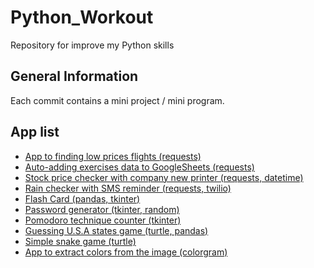 # Python_Workout
Repository for improve my Python skills

## General Information

Each commit contains a mini project / mini program.

## App list

*  [App to finding low prices flights (requests)](https://github.com/greexw/Python_Workout/tree/ba1c5ac7b1b875ca5d1dcea1a51b8508299b7afe)
*  [Auto-adding exercises data to GoogleSheets (requests)](https://github.com/greexw/Python_Workout/tree/3aeca1518c83be9a24b7924d62b92f9a91b516c5)
*  [Stock price checker with company new printer (requests, datetime)](https://github.com/greexw/Python_Workout/tree/886a9c944b63ceb38f9a60fc19706b16c7e2d18c)
*  [Rain checker with SMS reminder (requests, twilio)](https://github.com/greexw/Python_Workout/tree/6bdeb86a8c20f30bfa44049732a5661e141ccdff)
*  [Flash Card (pandas, tkinter)](https://github.com/greexw/Python_Workout/tree/13fe71ec1108dec8b64e122765d1df66b2407399)
*  [Password generator (tkinter, random)](https://github.com/greexw/Python_Workout/tree/3edecf94b98635cc3c4c9f2422dab53dcdabd93a)
*  [Pomodoro technique counter (tkinter)](https://github.com/greexw/Python_Workout/tree/bc3606d0eaf18244bb0bfbdfff6465d892df0b42)
*  [Guessing U.S.A states game (turtle, pandas)](https://github.com/greexw/Python_Workout/tree/f0671a66c708b38affe9410f1c732ceb2077eb39)
*  [Simple snake game (turtle)](https://github.com/greexw/Python_Workout/tree/0669de042dee5047c210d7cd0da825ef8f7d174a)
*  [App to extract colors from the image (colorgram)](https://github.com/greexw/Python_Workout/tree/fbe6979870a1bcd8c625c3e0b3a90fc050a7c422)
